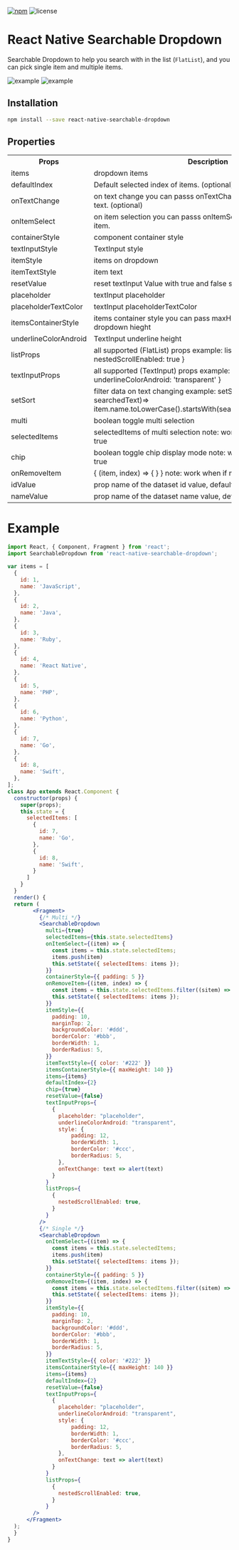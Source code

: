 [example-url]: https://i.imgur.com/mHGaOX5.gif
[screenshot-1]: https://i.imgur.com/OrsBmik.png
[screenshot-2]: https://i.imgur.com/yghQDw0.png
[npm-badge]: https://img.shields.io/npm/v/react-native-searchable-dropdown.svg?colorB=ff6d00
[npm-url]: https://npmjs.com/package/react-native-searchable-dropdown
[license-badge]: https://img.shields.io/npm/l/react-native-searchable-dropdown.svg?colorB=448aff

[![npm][npm-badge]][npm-url]
![license][license-badge]

# React Native Searchable Dropdown
Searchable Dropdown to help you search with in the list (`FlatList`), and you can pick single item and multiple items.

![example][example-url]
![example][screenshot-2]

## Installation

```bash
npm install --save react-native-searchable-dropdown
```
## Properties
<table>
	<tr>
		<th>Props</th>
		<th>Description</th>
	</tr>
	<tr>
	   <td>items</td>
	   <td>dropdown items</td>
   </tr>
	<tr>
	   <td>defaultIndex</td>
	   <td>Default selected index of items. (optional)</td>
   </tr>
	<tr>
		<td>onTextChange</td>
		<td>on text change you can passs onTextChange and catch the input text. (optional)</td>
   </tr>
   	<tr>
		<td>onItemSelect</td>
		<td>on item selection you can passs onItemSelect and catch the input item.   </td>
   </tr>
    <tr>
		<td>containerStyle</td>
		<td>component container style</td>
   </tr>
   <tr>
		<td>textInputStyle</td>
		<td>TextInput style</td>
   </tr>
    <tr>
		<td>itemStyle</td>
		<td>items on dropdown</td>
   </tr>
     <tr>
		<td>itemTextStyle</td>
		<td>item text</td>
   </tr>
     <tr>
		<td>resetValue</td>
		<td>reset textInput Value with true and false state</td>
   </tr>
   <tr>
		<td>placeholder</td>
		<td>textInput placeholder</td>
   </tr>        
   <tr>
		<td>placeholderTextColor</td>
		<td>textInput placeholderTextColor</td>
   </tr>        
   <tr>
	   <td>itemsContainerStyle</td>
	   <td>items container style you can pass maxHeight to restrict the items dropdown hieght</td>
   </tr>
    <tr>
	   <td>underlineColorAndroid</td>
	   <td>TextInput underline height</td>
   </tr>
    <tr>
	   <td>listProps</td>
     <td>
        all supported (FlatList) props example: listProps={ nestedScrollEnabled: true }
     </td>
	  <td>
    </td>
    <tr>
      <td>textInputProps</td>
      <td>
          all supported (TextInput) props example: textInputProps={ underlineColorAndroid: 'transparent' }
      </td>
   </tr>
   </tr>
    <tr>
	   <td>setSort</td>
	   <td>filter data on text changing example: setSort={(item, searchedText)=> item.name.toLowerCase().startsWith(searchedText.toLowerCase())}</td>
   </tr>
   <tr>
	   <td>multi</td>
	   <td>boolean toggle multi selection</td>
   </tr>
   <tr>
	   <td>selectedItems</td>
	   <td>selectedItems of multi selection note: work when if multi prop is true</td>
   </tr>
   <tr>
    <td>chip</td>
    <td>boolean toggle chip display mode note: work when if multi prop is true</td>
   </tr>
   <tr>
    <td>onRemoveItem</td>
    <td>{ (item, index) => { } } note: work when if multi prop is true</td>
   </tr>
   <tr>
    <td>idValue</td>
    <td>prop name of the dataset id value, default 'id'</td>
   </tr>
   <tr>
    <td>nameValue</td>
    <td>prop name of the dataset name value, default 'name'</td>
   </tr>

</table>

# Example
```jsx
import React, { Component, Fragment } from 'react';
import SearchableDropdown from 'react-native-searchable-dropdown';

var items = [
  {
    id: 1,
    name: 'JavaScript',
  },
  {
    id: 2,
    name: 'Java',
  },
  {
    id: 3,
    name: 'Ruby',
  },
  {
    id: 4,
    name: 'React Native',
  },
  {
    id: 5,
    name: 'PHP',
  },
  {
    id: 6,
    name: 'Python',
  },
  {
    id: 7,
    name: 'Go',
  },
  {
    id: 8,
    name: 'Swift',
  },
];
class App extends React.Component {
  constructor(props) {
    super(props);
    this.state = {
      selectedItems: [
        {
          id: 7,
          name: 'Go',
        },
        {
          id: 8,
          name: 'Swift',
        }
      ]
    }
  }
  render() {
  return (
        <Fragment>
          {/* Multi */}
          <SearchableDropdown
            multi={true}
            selectedItems={this.state.selectedItems}
            onItemSelect={(item) => {
              const items = this.state.selectedItems;
              items.push(item)
              this.setState({ selectedItems: items });
            }}
            containerStyle={{ padding: 5 }}
            onRemoveItem={(item, index) => {
              const items = this.state.selectedItems.filter((sitem) => sitem.id !== item.id);
              this.setState({ selectedItems: items });
            }}
            itemStyle={{
              padding: 10,
              marginTop: 2,
              backgroundColor: '#ddd',
              borderColor: '#bbb',
              borderWidth: 1,
              borderRadius: 5,
            }}
            itemTextStyle={{ color: '#222' }}
            itemsContainerStyle={{ maxHeight: 140 }}
            items={items}
            defaultIndex={2}
            chip={true}
            resetValue={false}
            textInputProps={
              {
                placeholder: "placeholder",
                underlineColorAndroid: "transparent",
                style: {
                    padding: 12,
                    borderWidth: 1,
                    borderColor: '#ccc',
                    borderRadius: 5,
                },
                onTextChange: text => alert(text)
              }
            }
            listProps={
              {
                nestedScrollEnabled: true,
              }
            }
          />
          {/* Single */}
          <SearchableDropdown
            onItemSelect={(item) => {
              const items = this.state.selectedItems;
              items.push(item)
              this.setState({ selectedItems: items });
            }}
            containerStyle={{ padding: 5 }}
            onRemoveItem={(item, index) => {
              const items = this.state.selectedItems.filter((sitem) => sitem.id !== item.id);
              this.setState({ selectedItems: items });
            }}
            itemStyle={{
              padding: 10,
              marginTop: 2,
              backgroundColor: '#ddd',
              borderColor: '#bbb',
              borderWidth: 1,
              borderRadius: 5,
            }}
            itemTextStyle={{ color: '#222' }}
            itemsContainerStyle={{ maxHeight: 140 }}
            items={items}
            defaultIndex={2}
            resetValue={false}
            textInputProps={
              {
                placeholder: "placeholder",
                underlineColorAndroid: "transparent",
                style: {
                    padding: 12,
                    borderWidth: 1,
                    borderColor: '#ccc',
                    borderRadius: 5,
                },
                onTextChange: text => alert(text)
              }
            }
            listProps={
              {
                nestedScrollEnabled: true,
              }
            }
        />
      </Fragment>
  );
  }
}
```
